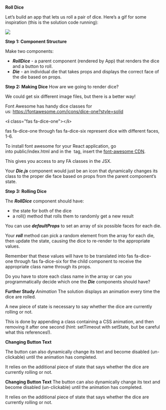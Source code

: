 ﻿**Roll Dice**

Let’s build an app that lets us roll a pair of dice. Here’s a gif for some inspiration (this is the solution code running):

![](Aspose.Words.9022d8af-7d53-4b94-9d08-ab76eea66f60.001.png)

**Step 1: Component Structure**

Make two components:

- ***RollDice*** - a parent component (rendered by App) that renders the dice and a button to roll.
- ***Die*** - an individual die that takes props and displays the correct face of the die based on props.

**Step 2: Making Dice**
How are we going to render dice?

We could get six different image files, but there is a better way!

Font Awesome has handy dice classes for us: <https://fontawesome.com/icons/dice-one?style=solid>

<**i** class="fas fa-dice-one"></**i**>

fas fa-dice-one through fas fa-dice-six represent dice with different faces, 1-6.

To install font awesome for your React application, go into public/index.html and in the <head> tag, insert the [font-awesome CDN](https://fontawesome.com/start).

This gives you access to any FA classes in the JSX.

Your ***Die.js*** component would just be an icon that dynamically changes its class to the proper die face based on props from the parent component’s state.

**Step 3: Rolling Dice**

The ***RollDice*** component should have:

- the state for both of the dice
- a roll() method that rolls them to randomly get a new result

You can use ***defaultProps*** to set an array of six possible faces for each die.

Your ***roll*** method can pick a random element from the array for each die, then update the state, causing the dice to re-render to the appropriate values.

Remember that these values will have to be translated into fas fa-dice-one through fas fa-dice-six for the child component to receive the appropriate class name through its props.

Do you have to store each class name in the array or can you programmatically decide which one the ***Die*** components should have?

**Further Study**
*Animation*
The solution displays an animation every time the dice are rolled.

A new piece of state is necessary to say whether the dice are currently rolling or not.

This is done by appending a class containing a CSS animation, and then removing it after one second (hint: setTimeout with setState, but be careful what this references!).

**Changing Button Text**

The button can also dynamically change its text and become disabled (un-clickable) until the animation has completed.

It relies on the additional piece of state that says whether the dice are currently rolling or not.

**Changing Button Text**
The button can also dynamically change its text and become disabled (un-clickable) until the animation has completed.

It relies on the additional piece of state that says whether the dice are currently rolling or not.
